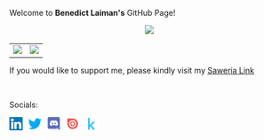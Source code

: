 Welcome to **Benedict Laiman's** GitHub Page!



<center><img src="README.assets/tetris_github.gif" width=200/></center>

|                                                              |                                                              |
| ------------------------------------------------------------ | ------------------------------------------------------------ |
| ![](https://github-readme-stats.vercel.app/api?username=bolaubi&show_icons=true&title_color=20655f&icon_color=20655f&text_color=f8aa27&bg_color=ffffff&hide_border=true) | ![](https://github-readme-stats.vercel.app/api/top-langs/?username=bolaubi&layout=compact&hide_border=true&title_color=20655f&text_color=f8aa27&bg_color=ffffff) |

If you would like to support me, please kindly visit my [Saweria Link](https://saweria.co/bolaubi)

<br>

Socials:

<a href="https://www.linkedin.com/in/benedict-laiman-60401319a/">
  <img style="margin-right:10px" align="left" alt="Benedict Laiman's Linkedin" width="24px" src="README.assets/linkedin.svg" />
</a><a href="https://twitter.com/BenedictLaiman">
  <img style="margin-right:10px" align="left" alt="Benedict Laiman's Twitter Account" width="24px" src="README.assets/twitter.svg" />
</a><a href="https://discordapp.com/users/525654231940857867">
  <img style="margin-right:10px" align="left" alt="Benedict Laiman's Discord Account" width="24px" src="README.assets/discord.svg" />
</a><a href="https://issuu.com/benedictlaiman/">
  <img style="margin-right:10px" align="left" alt="Benedict Laiman's Issuu Account" width="24px" src="README.assets/issuu.svg" />
</a><a href="https://www.kaggle.com/benedictlaiman">
  <img style="margin-right:10px" align="left" alt="Benedict Laiman's Kaggle Account" width="24px" src="README.assets/kaggle.svg" />
</a>

